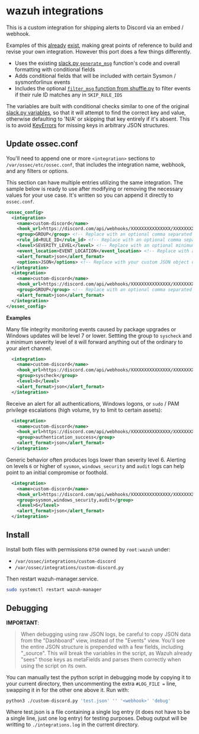 # wazuh integrations

This is a custom integration for shipping alerts to Discord via an embed / webhook.

Examples of this [already](https://github.com/eugenio-chaves/eugenio-chaves.github.io/blob/main/blog/2022/creating-a-custom-wazuh-integration/index.md#customizing-the-script) [exist](https://github.com/maikroservice/wazuh-integrations/blob/main/discord/custom-discord.py), making great points of reference to build and revise your own integration. However this port does a few things differently.

- Uses the existing [slack.py `generate_msg`](https://github.com/wazuh/wazuh/blob/a5f51ad61af5abcf49186cd72d4d73c0c3927021/integrations/slack.py#L132) function's code and overall formatting with conditional fields
- Adds conditional fields that will be included with certain Sysmon / sysmonforlinux events
- Includes the optional [`filter_msg` function from shuffle.py](https://github.com/wazuh/wazuh/blob/a5f51ad61af5abcf49186cd72d4d73c0c3927021/integrations/shuffle.py#L166) to filter events if their rule ID matches any in `SKIP_RULE_IDS`

The variables are built with conditional checks similar to one of the original [slack.py variables](https://github.com/wazuh/wazuh/blob/a5f51ad61af5abcf49186cd72d4d73c0c3927021/integrations/slack.py#L159), so that it will attempt to find the correct key and value, otherwise defaulting to 'N/A' or skipping that key entirely if it's absent. This is to avoid [KeyErrors](https://docs.python.org/3/library/exceptions.html#KeyError) for missing keys in arbitrary JSON structures.


## Update ossec.conf

You'll need to append one or more `<integration>` sections to `/var/ossec/etc/ossec.conf`, that includes the integration name, webhook, and any filters or options.

This section can have multiple entries utilizing the same integration. The sample below is ready to use after modifying or removing the necessary values for your use case. It's written so you can append it directly to `ossec.conf`.

```xml
<ossec_config>
  <integration>
    <name>custom-discord</name>
    <hook_url>https://discord.com/api/webhooks/XXXXXXXXXXXXXXX/XXXXXXXXXXXXXXXXXXXXXXX</hook_url>
    <group>GROUP</group> <!-- Replace with an optional comma separated list of groups or remove it -->
    <rule_id>RULE_ID</rule_id> <!-- Replace with an optional comma separated list of rule ids or remove it -->
    <level>SEVERITY_LEVEL</level> <!-- Replace with an optional minimum severity level or remove it -->
    <event_location>EVENT_LOCATION</event_location> <!-- Replace with an optional comma separated list of event locations or remove it -->
    <alert_format>json</alert_format>
    <options>JSON</options> <!-- Replace with your custom JSON object or remove it -->
  </integration>
  <integration>
    <name>custom-discord</name>
    <hook_url>https://discord.com/api/webhooks/XXXXXXXXXXXXXXX/XXXXXXXXXXXXXXXXXXXXXXX</hook_url>
    <group>GROUP</group> <!-- Replace with an optional comma separated list of groups or remove it -->
    <alert_format>json</alert_format>
  </integration>
</ossec_config>
```


**Examples**

Many file integrity monitoring events caused by package upgrades or Windows updates will be level 7 or lower. Settting the group to `syscheck` and a minimum severity level of `8` will forward anything out of the ordinary to your alert channel.

```xml
  <integration>
    <name>custom-discord</name>
    <hook_url>https://discord.com/api/webhooks/XXXXXXXXXXXXXXX/XXXXXXXXXXXXXXXXXXXXXXX</hook_url>
    <group>syscheck</group>
    <level>8</level>
    <alert_format>json</alert_format>
  </integration>
```

Receive an alert for all authentications, Windows logons, or `sudo` / PAM privilege escalations (high volume, try to limit to certain assets):

```xml
  <integration>
    <name>custom-discord</name>
    <hook_url>https://discord.com/api/webhooks/XXXXXXXXXXXXXXX/XXXXXXXXXXXXXXXXXXXXXXX</hook_url>
    <group>authentication_success</group>
    <alert_format>json</alert_format>
  </integration>
```

Generic behavior often produces logs lower than severity level 6. Alerting on levels `6` or higher of `sysmon`, `windows_security` and `audit` logs can help point to an initial compromise or foothold.

```xml
  <integration>
    <name>custom-discord</name>
    <hook_url>https://discord.com/api/webhooks/XXXXXXXXXXXXXXX/XXXXXXXXXXXXXXXXXXXXXXX</hook_url>
    <group>sysmon,windows_security,audit</group>
    <level>6</level>
    <alert_format>json</alert_format>
  </integration>
```


## Install

Install both files with permissions `0750` owned by `root:wazuh` under:

- `/var/ossec/integrations/custom-discord`
- `/var/ossec/integrations/custom-discord.py`

Then restart wazuh-manager.service.

```bash
sudo systemctl restart wazuh-manager
```


## Debugging

**IMPORTANT**:

> When debugging using raw JSON logs, be careful to copy JSON data from the "Dashboard" view, instead of the "Events" view. You'll see the entire JSON structure is prepended with a few fields, including "_source". This will break the variables in the script, as Wazuh already "sees" those keys as metaFields and parses them correctly when using the script on its own.

You can manually test the python script in debugging mode by copying it to your current directory, then uncommenting the extra `#LOG_FILE =` line, swapping it in for the other one above it. Run with:

```bash
python3 ./custom-discord.py 'test.json' '' '<webhook>' 'debug'
```

Where test.json is a file containing a single log entry (it does not have to be a single line, just one log entry) for testing purposes. Debug output will be writting to `./integrations.log` in the current directory.